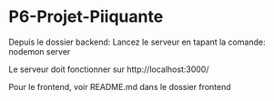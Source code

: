 # P6-Projet-Piiquante

Depuis le dossier backend:
  Lancez le serveur en tapant la comande: nodemon server
  
  Le serveur doit fonctionner sur http://localhost:3000/
  
Pour le frontend, voir README.md dans le dossier frontend
